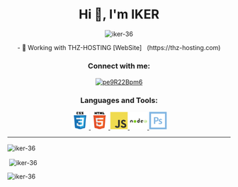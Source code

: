 <h1 align="center">Hi 👋, I'm IKER</h1>
<p align="center"> <img src="https://komarev.com/ghpvc/?username=iker-36&label=Profile%20views&color=0e75b6&style=flat" alt="iker-36" /> </p>

<p align="center"> - 🔭 Working with THZ-HOSTING [WebSite] &nbsp (https://thz-hosting.com)</p>

<h3 align="center">Connect with me:</h3>
<p align="center">
<a href="https://discord.gg/pe9R22Bpm6" target="blank"><img align="center" src="https://raw.githubusercontent.com/rahuldkjain/github-profile-readme-generator/master/src/images/icons/Social/discord.svg" alt="pe9R22Bpm6" height="30" width="40" /></a>
</p>

<h3 align="center">Languages and Tools:</h3>
<p align="center"> <a href="https://www.w3schools.com/css/" target="_blank"> <img src="https://raw.githubusercontent.com/devicons/devicon/master/icons/css3/css3-original-wordmark.svg" alt="css3" width="40" height="40"/> </a> <a href="https://www.w3.org/html/" target="_blank"> <img src="https://raw.githubusercontent.com/devicons/devicon/master/icons/html5/html5-original-wordmark.svg" alt="html5" width="40" height="40"/> </a> <a href="https://developer.mozilla.org/en-US/docs/Web/JavaScript" target="_blank"> <img src="https://raw.githubusercontent.com/devicons/devicon/master/icons/javascript/javascript-original.svg" alt="javascript" width="40" height="40"/> </a> <a href="https://nodejs.org" target="_blank"> <img src="https://raw.githubusercontent.com/devicons/devicon/master/icons/nodejs/nodejs-original-wordmark.svg" alt="nodejs" width="40" height="40"/> </a> <a href="https://www.photoshop.com/en" target="_blank"> <img src="https://raw.githubusercontent.com/devicons/devicon/master/icons/photoshop/photoshop-line.svg" alt="photoshop" width="40" height="40"/> </a> </p>

--------------------------------------------------------------------

<p><img align="center" src="https://github-readme-stats.vercel.app/api/top-langs?username=iker-36&show_icons=true&locale=en&layout=compact" alt="iker-36" /></p>

<p>&nbsp;<img align="center" src="https://github-readme-stats.vercel.app/api?username=iker-36&show_icons=true&locale=en" alt="iker-36" /></p>

<p><img align="left" src="https://github-readme-streak-stats.herokuapp.com/?user=iker-36&" alt="iker-36" /></p>
